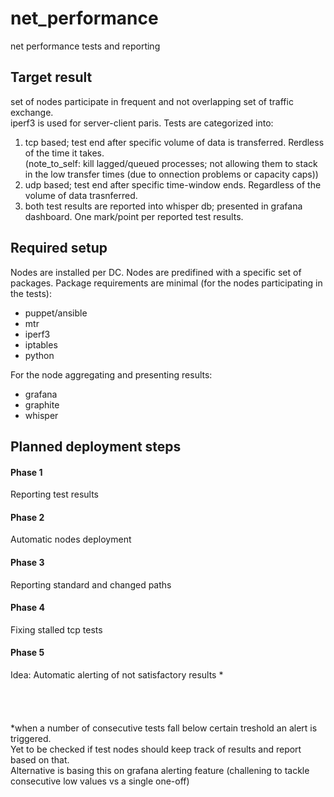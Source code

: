 # net_performance
net performance tests and reporting

## Target result
set of nodes participate in frequent and not overlapping set of traffic exchange.  
iperf3 is used for server-client paris. Tests are categorized into:  
1. tcp based; test end after specific volume of data is transferred. Rerdless of the time it takes.  
(note_to_self: kill lagged/queued processes; not allowing them to stack in the low transfer times (due to onnection problems or capacity caps))  
2. udp based; test end after specific time-window ends. Regardless of the volume of data trasnferred.
3. both test results are reported into whisper db; presented in grafana dashboard. One mark/point per reported test results.

## Required setup
Nodes are installed per DC. Nodes are predifined with a specific set of packages. Package requirements are minimal (for the nodes participating in the tests):  
* puppet/ansible
* mtr
* iperf3
* iptables
* python  

For the node aggregating and presenting results:  
* grafana
* graphite
* whisper

## Planned deployment steps
#### Phase 1
Reporting test results
#### Phase 2
Automatic nodes deployment
#### Phase 3
Reporting standard and changed paths
#### Phase 4
Fixing stalled tcp tests
#### Phase 5
Idea: Automatic alerting of not satisfactory results *  
<br>
<br>
<br>
<br>
*when a number of consecutive tests fall below certain treshold an alert is triggered.  
Yet to be checked if test nodes should keep track of results and report based on that.  
Alternative is basing this on grafana alerting feature (challening to tackle consecutive low values vs a single one-off)  
